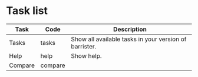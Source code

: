 # Task list

| Task | Code | Description |
| ---- | ---- | ----------- |
| Tasks | tasks | Show all available tasks in your version of barrister. |
| Help | help | Show help. |
| Compare | compare |